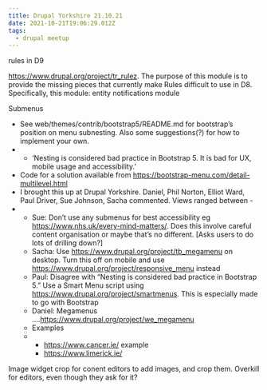 ```yaml
---
title: Drupal Yorkshire 21.10.21
date: 2021-10-21T19:06:29.012Z
tags:
  - drupal meetup
---
```

rules in D9

https://www.drupal.org/project/tr_rulez. The purpose of this module is to provide the missing pieces that currently make Rules difficult to use in D8. Specifically, this module:
entity notifications module

Submenus

* See web/themes/contrib/bootstrap5/README.md for bootstrap’s position on menu subnesting. Also some suggestions(?) for how to implement your own.
* * ‘Nesting is considered bad practice in Bootstrap 5. It is bad for UX, mobile usage and accessibility.’
* Code for a solution available from <https://bootstrap-menu.com/detail-multilevel.html>
* I brought this up at Drupal Yorkshire. Daniel, Phil Norton, Elliot Ward, Paul Driver, Sue Johnson, Sacha commented. Views ranged between -
* * Sue: Don’t use any submenus for best accessibility eg <https://www.nhs.uk/every-mind-matters/>. Does this involve careful content organisation or maybe that’s no different. \[Asks users to do lots of drilling down?]
  * Sacha: Use <https://www.drupal.org/project/tb_megamenu> on desktop. Turn this off on mobile and use <https://www.drupal.org/project/responsive_menu> instead
  * Paul: Disagree with “Nesting is considered bad practice in Bootstrap 5.” Use a Smart Menu script using <https://www.drupal.org/project/smartmenus>. This is especially made to go with Bootstrap
  * Daniel: Megamenus ....<https://www.drupal.org/project/we_megamenu>
  * Examples
  * * https://www.cancer.ie/ example
    * https://www.limerick.ie/

Image widget crop for conent editors to add images, and crop them. Overkill for editors, even though they ask for it?